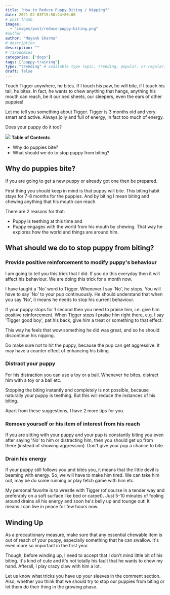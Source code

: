 ```yaml
---
title: "How to Reduce Puppy Biting / Nipping?"
date: 2021-02-03T15:50:24+06:00
# post thumb
images:
  - "images/post/reduce-puppy-biting.png"
#author
author: "Mayank Sharma"
# description
description: ""
# Taxonomies
categories: ["dogs"]
tags: ["puppy-training"]
type: "trending" # available type (epic, trending, popular, or regular)
draft: false
---
```


Touch Tigger anywhere, he bites. If I touch his paw, he will bite, if I touch his tail, he bites. In fact, he wants to chew anything that hangs, anything his mouth can reach, be it our bed sheets, our sleepers, even the ears of other puppies!

Let me tell you something about Tigger. Tigger is 3 months old and very smart and active. Always jolly and full of energy, in fact too much of energy. 

Does your puppy do it too?

<div class="toc-mak">
<img src="../../images/pencil.png">
<b>Table of Contents</b>
<ul>
<li>Why do puppies bite? </li>
<li>What should we do to stop puppy from biting?</li>
</ul>
</div>

## Why do puppies bite? 

If you are going to get a new puppy or already got one then be prepared. 

First thing you should keep in mind is that puppy will bite. This biting habit stays for 7-8 months for the puppies. And by biting I mean biting and chewing anything that his mouth can reach. 

There are 2 reasons for that:
* Puppy is teething at this time and 
* Puppy engages with the world from his mouth by chewing. That way he explores how the world and things are around him.


## What should we do to stop puppy from biting?

### Provide positive reinforcement to modify puppy's behaviour 

I am going to tell you this trick that I did. If you do this everyday then it will affect his behaviour. We are doing this trick for a month now. 

I have taught a 'No' word to Tigger. Whenever I say 'No', he stops. You will have to say 'No' to your pup continuously. He should understand that when you say 'No', it means he needs to stop his current behaviour. 

If your puppy stops for 1 second then you need to praise him, i.e. give him positive reinforcement. When Tigger stops I praise him right there, e.g. I say 'Tigger good boy', pat his back, give him a treat or something to that effect. 

This way he feels that wow something he did was great, and so he should discontinue his nipping.

Do make sure not to hit the puppy, because the pup can get aggressive. It may have a counter effect of enhancing his biting.


### Distract your puppy

For his distraction you can use a toy or a ball. Whenever he bites, distract him with a toy or a ball etc. 

Stopping the biting instantly and completely is not possible, because naturally your puppy is teething. But this will reduce the instances of his biting. 

Apart from these suggestions, I have 2 more tips for you. 

### Remove yourself or his item of interest from his reach

If you are sitting with your puppy and your pup is constantly biting you even after saying 'No' to him or distracting him, then you should get up from there (instead of showing aggression). Don't give your pup a chance to bite.

### Drain his energy

If your puppy still follows you and bites you, it means that the little devil is beaming with energy. So, we will have to make him tired. We can take him out, may be do some running or play fetch game with him etc. 

My personal favorite is to wrestle with Tigger (of course in a tender way and preferably on a soft surface like bed or carpet). Just 5-10 minutes of fooling around drains all his energy and soon he's belly up and tounge out! It means I can live in peace for few hours now. 


## Winding Up

As a precautionary measure, make sure that any essential chewable item is out of reach of your puppy, especially something that he can swallow. It's even more so important in the first year. 

Though, before winding up, I need to accept that I don't mind little bit of his biting. It's kind of cute and it's not totally his fault that he wants to chew my hand. Afterall, I play crazy claw with him a lot. 

Let us know what tricks you have up your sleeves in the comment section. Also, whether you think that we should try to stop our puppies from biting or let them do their thing in the growing phase.  

